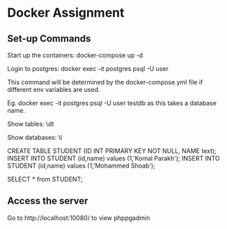 # Docker Assignment

## Set-up Commands

Start up the containers: docker-compose up -d

Login to postgres: docker exec -it postgres psql -U user

This command will be determined by the docker-compose.yml file if different env variables are used.

Eg. docker exec -it postgres psql -U user testdb as this takes a database name.

Show tables: \dt

Show databases: \l

CREATE TABLE STUDENT (ID INT PRIMARY KEY NOT NULL, NAME text);
INSERT INTO  STUDENT (id,name) values (1,'Komal Parakh');
INSERT INTO  STUDENT (id,name) values (1,'Mohammed Shoab');

SELECT * from STUDENT;

## Access the server 
Go to http://localhost:10080/ to view phppgadmin
